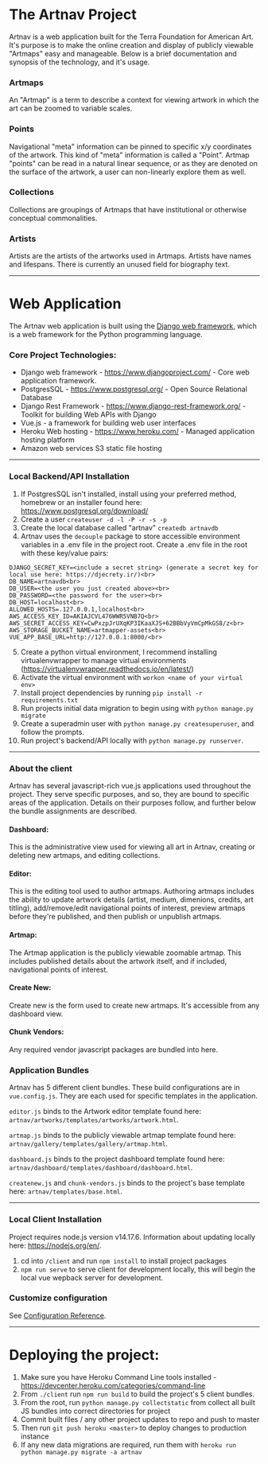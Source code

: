 # The Artnav Project
Artnav is a web application built for the Terra Foundation for American Art. It's purpose is to make the online creation and display of publicly viewable "Artmaps" easy and manageable. Below is a brief documentation and synopsis of the technology, and it's usage.

### Artmaps
An "Artmap" is a term to describe a context for viewing artwork in which the art can be zoomed to variable scales. 

### Points 
Navigational "meta" information can be pinned to specific x/y coordinates of the artwork. This kind of "meta" information is called a "Point". Artmap "points" can be read in a natural linear sequence, or as they are denoted on the surface of the artwork, a user can non-linearly explore them as well.

### Collections
Collections are groupings of Artmaps that have institutional or otherwise conceptual commonalities.

### Artists
Artists are the artists of the artworks used in Artmaps. Artists have names and lifespans. There is currently an unused field for  biography text.

---------------------------------------------------------------

# Web Application
The Artnav web application is built using the [Django web framework](https://www.djangoproject.com/), which is a web framework for the Python programming language. 

### Core Project Technologies:
- Django web framework - https://www.djangoproject.com/ - Core web application framework.
- PostgresSQL - https://www.postgresql.org/ - Open Source Relational Database
- Django Rest Framework - https://www.django-rest-framework.org/ - Toolkit for building Web APIs with Django
- Vue.js - a framework for building web user interfaces
- Heroku Web hosting - https://www.heroku.com/ - Managed application hosting platform
- Amazon web services S3 static file hosting

---------------------------------------------------------------

### Local Backend/API Installation
1. If PostgresSQL isn't installed, install using your preferred method, homebrew or an installer found here: https://www.postgresql.org/download/
2. Create a user `createuser -d -l -P -r -s -p`
3. Create the local database called "artnav" `createdb artnavdb`
4. Artnav uses the `decouple` package to store accessible environment variables in a .env file in the project root. Create a .env file in the root with these key/value pairs:<br>
```
DJANGO_SECRET_KEY=<include a secret string> (generate a secret key for local use here: https://djecrety.ir/)<br>
DB_NAME=artnavdb<br>
DB_USER=<the user you just created above><br>
DB_PASSWORD=<the password for the user><br>
DB_HOST=localhost<br>
ALLOWED_HOSTS=.127.0.0.1,localhost<br>
AWS_ACCESS_KEY_ID=AKIAJCVL476WWR5VNB7Q<br>
AWS_SECRET_ACCESS_KEY=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<br>
AWS_STORAGE_BUCKET_NAME=artmapper-assets<br>
VUE_APP_BASE_URL=http://127.0.0.1:8000/<br>
```
5. Create a python virtual environment, I recommend installing virtualenvwrapper to manage virtual environments (https://virtualenvwrapper.readthedocs.io/en/latest/)<br>
6. Activate the virtual environment with `workon <name of your virtual env>`<br>
7. Install project dependencies by running `pip install -r requirements.txt`<br>
8. Run projects initial data migration to begin using with `python manage.py migrate`<br>
9. Create a superadmin user with `python manage.py createsuperuser`, and follow the prompts.<br>
9. Run project's backend/API locally with `python manage.py runserver`.<br>

---------------------------------------------------------------

### About the client
Artnav has several javascript-rich vue.js applications used throughout the project. They serve specific purposes, and so, they are bound to specific areas of the application. Details on their purposes follow, and further below the bundle assignments are described.

#### Dashboard:
This is the administrative view used for viewing all art in Artnav, creating or deleting new artmaps, and editing collections.

#### Editor:
This is the editing tool used to author artmaps. Authoring artmaps includes the ability to update artwork details (artist, medium, dimenions, credits, art titling), add/remove/edit navigational points of interest, preview artmaps before they're published, and then publish or unpublish artmaps.

#### Artmap:
The Artmap application is the publicly viewable zoomable artmap. This includes published details about the artwork itself, and if included, navigational points of interest.

#### Create New:
Create new is the form used to create new artmaps. It's accessible from any dashboard view.

#### Chunk Vendors:
Any required vendor javascript packages are bundled into here.

### Application Bundles
Artnav has 5 different client bundles. These build configurations are in `vue.config.js`.
They are each used for specific templates in the application.

`editor.js` binds to the Artwork editor template found here:
`artnav/artworks/templates/artworks/artwork.html`.

`artmap.js` binds to the publicly viewable artmap template found here:
`artnav/gallery/templates/gallery/artmap.html`.

`dashboard.js` binds to the project dashboard template found here:
`artnav/dashboard/templates/dashboard/dashboard.html`.

`createnew.js` and `chunk-vendors.js` binds to the project's base template here:
`artnav/templates/base.html`.

---------------------------------------------------------------

### Local Client Installation
Project requires node.js version v14.17.6. Information about updating locally here: https://nodejs.org/en/.

1. cd into `/client` and run `npm install` to install project packages
2. `npm run serve` to serve client for development locally, this will begin the local vue wepback server for development.

### Customize configuration
See [Configuration Reference](https://cli.vuejs.org/config/).

---------------------------------------------------------------

# Deploying the project:
1. Make sure you have Heroku Command Line tools installed - https://devcenter.heroku.com/categories/command-line
2. From `./client` run `npm run build` to build the project's 5 client bundles.
3. From the root, run `python manage.py collectstatic` from collect all built JS bundles into correct directories for project
4. Commit built files / any other project updates to repo and push to master
5. Then run `git push heroku <master>` to deploy changes to production instance
6. If any new data migrations are required, run them with `heroku run python manage.py migrate -a artnav`
